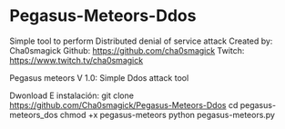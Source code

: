 # Pegasus-Meteors-Ddos
Simple tool to perform Distributed denial of service attack
Created by: Cha0smagick
Github: https://github.com/cha0smagick
Twitch: https://www.twitch.tv/cha0smagick

Pegasus meteors V 1.0: Simple Ddos attack tool

Dwonload E instalación: 
git clone https://github.com/Cha0smagick/Pegasus-Meteors-Ddos
cd pegasus-meteors_dos
chmod +x pegasus-meteors
python pegasus-meteors.py
